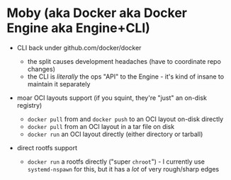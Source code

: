 # Moby (aka Docker aka Docker Engine aka Engine+CLI)

- CLI back under github.com/docker/docker
	- the split causes development headaches (have to coordinate repo changes)
	- the CLI is *literally* the ops "API" to the Engine - it's kind of insane to maintain it separately

- moar OCI layouts support (if you squint, they're "just" an on-disk registry)
	- `docker pull` from and `docker push` to an OCI layout on-disk directly
	- `docker pull` from an OCI layout in a tar file on disk
	- `docker run` an OCI layout directly (either directory or tarball)

- direct rootfs support
	- `docker run` a rootfs directly ("super `chroot`") - I currently use `systemd-nspawn` for this, but it has a *lot* of very rough/sharp edges
